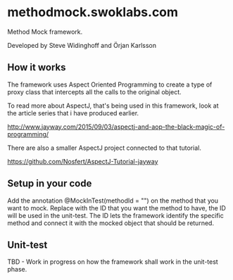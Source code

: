 # methodmock.swoklabs.com
Method Mock framework. 

Developed by Steve Widinghoff and Örjan Karlsson

##  How it works
The framework uses Aspect Oriented Programming to create a type of proxy class that intercepts all the calls to the original object. 

To read more about AspectJ, that's being used in this framework, look at the article series that i have produced earlier. 

http://www.jayway.com/2015/09/03/aspectj-and-aop-the-black-magic-of-programming/

There are also a smaller AspectJ project connected to that tutorial. 

https://github.com/Nosfert/AspectJ-Tutorial-jayway

## Setup in your code
Add the annotation @MockInTest(methodId = "<uniqueId>") on the method that you want to mock. 
Replace <uniqueId> with the ID that you want the method to have, the ID will be used in the unit-test. 
The ID lets the framework identify the specific method and connect it with the mocked object that should be returned. 

## Unit-test
TBD - Work in progress on how the framework shall work in the unit-test phase. 
